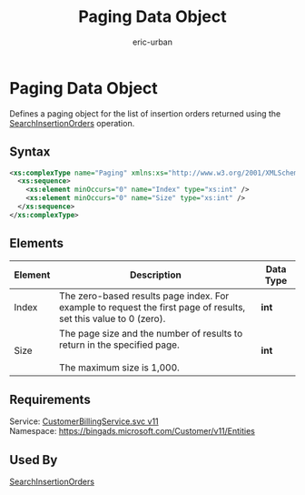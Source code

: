 ﻿---
title: Paging Data Object
ms.service: bing-ads-customer-billing
ms.topic: article
author: eric-urban
ms.author: eur
---
# Paging Data Object
Defines a paging object for the list of insertion orders returned using the [SearchInsertionOrders](../customer-billing/searchinsertionorders.md) operation.

## Syntax
```xml
<xs:complexType name="Paging" xmlns:xs="http://www.w3.org/2001/XMLSchema">
  <xs:sequence>
    <xs:element minOccurs="0" name="Index" type="xs:int" />
    <xs:element minOccurs="0" name="Size" type="xs:int" />
  </xs:sequence>
</xs:complexType>
```

## <a name="elements"></a>Elements

|Element|Description|Data Type|
|-----------|---------------|-------------|
|<a name="index"></a>Index|The zero-based results page index. For example to request the first page of results, set this value to 0 (zero).|**int**|
|<a name="size"></a>Size|The page size and the number of results to return in the specified page.<br /><br />The maximum size is 1,000.|**int**|

## Requirements
Service: [CustomerBillingService.svc v11](https://clientcenter.api.bingads.microsoft.com/Api/Billing/v11/CustomerBillingService.svc)  
Namespace: https://bingads.microsoft.com/Customer/v11/Entities  

## Used By
[SearchInsertionOrders](searchinsertionorders.md)  
